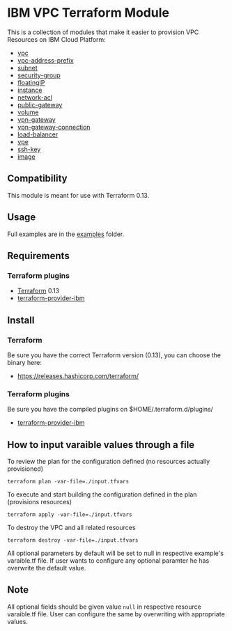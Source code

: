 # IBM VPC Terraform Module

This is a collection of modules that make it easier to provision VPC Resources on IBM Cloud Platform:
* [vpc](./modules/vpc)
* [vpc-address-prefix](./modules/vpc-address-prefix)
* [subnet](./modules/subnet)
* [security-group](./modules/security-group)
* [floatingIP](./modules/floatingIP)
* [instance](./modules/instance)
* [network-acl](./modules/network-acl)
* [public-gateway](./modules/public-gateway)
* [volume](./modules/volume)
* [vpn-gateway](./modules/vpn-gateway)
* [vpn-gateway-connection](./modules/vpn-gateway-connection)
* [load-balancer](./modules/load-balancer)
* [vpe](./modules/vpe)
* [ssh-key](./modules/ssh-key)
* [image](./modules/image)

## Compatibility

This module is meant for use with Terraform 0.13.

## Usage

Full examples are in the [examples](./examples/) folder.

## Requirements

### Terraform plugins

- [Terraform](https://www.terraform.io/downloads.html) 0.13
- [terraform-provider-ibm](https://github.com/IBM-Cloud/terraform-provider-ibm) 

## Install

### Terraform

Be sure you have the correct Terraform version (0.13), you can choose the binary here:
- https://releases.hashicorp.com/terraform/

### Terraform plugins

Be sure you have the compiled plugins on $HOME/.terraform.d/plugins/

- [terraform-provider-ibm](https://github.com/IBM-Cloud/terraform-provider-ibm) 

## How to input varaible values through a file

To review the plan for the configuration defined (no resources actually provisioned)

`terraform plan -var-file=./input.tfvars`

To execute and start building the configuration defined in the plan (provisions resources)

`terraform apply -var-file=./input.tfvars`

To destroy the VPC and all related resources

`terraform destroy -var-file=./input.tfvars`

All optional parameters by default will be set to null in respective example's varaible.tf file. If user wants to configure any optional paramter he has overwrite the default value.

## Note

All optional fields should be given value `null` in respective resource varaible.tf file. User can configure the same by overwriting with appropriate values.